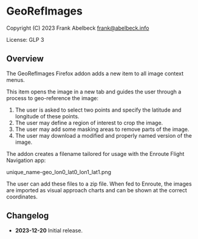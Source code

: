 # GeoRefImages

Copyright (C) 2023 Frank Abelbeck <frank@abelbeck.info>

License: GLP 3

## Overview

The GeoRefImages Firefox addon adds a new item to all image context menus.

This item opens the image in a new tab and guides the user through a process
to geo-reference the image:

 1) The user is asked to select two points and specify the latitude and
    longitude of these points.
 2) The user may define a region of interest to crop the image.
 3) The user may add some masking areas to remove parts of the image.
 4) The user may download a modified and properly named version of the image.

The addon creates a filename tailored for usage with the Enroute Flight
Navigation app:

   unique_name-geo_lon0_lat0_lon1_lat1.png

The user can add these files to a zip file. When fed to Enroute, the images are
imported as visual approach charts and can be shown at the correct coordinates.

## Changelog

 * **2023-12-20** Initial release.
